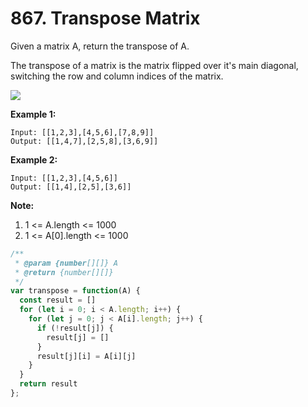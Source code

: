 # 867. Transpose Matrix

Given a matrix A, return the transpose of A.

The transpose of a matrix is the matrix flipped over it's main diagonal, switching the row and column indices of the matrix.

![](https://assets.leetcode.com/uploads/2019/10/20/hint_transpose.png)

**Example 1:**
```
Input: [[1,2,3],[4,5,6],[7,8,9]]
Output: [[1,4,7],[2,5,8],[3,6,9]]
```
**Example 2:**
```
Input: [[1,2,3],[4,5,6]]
Output: [[1,4],[2,5],[3,6]]
```

**Note:**

1. 1 <= A.length <= 1000
2. 1 <= A[0].length <= 1000

```javascript
/**
 * @param {number[][]} A
 * @return {number[][]}
 */
var transpose = function(A) {
  const result = []
  for (let i = 0; i < A.length; i++) {
    for (let j = 0; j < A[i].length; j++) {
      if (!result[j]) {
        result[j] = []
      }
      result[j][i] = A[i][j]
    }
  }
  return result
};
```
